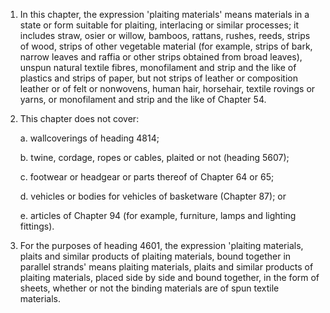 1. In this chapter, the expression 'plaiting materials' means materials in a state or form suitable for plaiting, interlacing or similar processes; it includes straw, osier or willow, bamboos, rattans, rushes, reeds, strips of wood, strips of other vegetable material (for example, strips of bark, narrow leaves and raffia or other strips obtained from broad leaves), unspun natural textile fibres, monofilament and strip and the like of plastics and strips of paper, but not strips of leather or composition leather or of felt or nonwovens, human hair, horsehair, textile rovings or yarns, or monofilament and strip and the like of Chapter 54.

2. This chapter does not cover:

    a. wallcoverings of heading 4814;
    
    b. twine, cordage, ropes or cables, plaited or not (heading 5607);
    
    c. footwear or headgear or parts thereof of Chapter 64 or 65;
    
    d. vehicles or bodies for vehicles of basketware (Chapter 87); or
    
    e. articles of Chapter 94 (for example, furniture, lamps and lighting fittings).

3. For the purposes of heading 4601, the expression 'plaiting materials, plaits and similar products of plaiting materials, bound together in parallel strands' means plaiting materials, plaits and similar products of plaiting materials, placed side by side and bound together, in the form of sheets, whether or not the binding materials are of spun textile materials.
